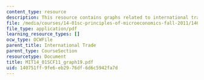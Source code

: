 ```yaml
---
content_type: resource
description: This resource contains graphs related to international trade.
file: /media/courses/14-01sc-principles-of-microeconomics-fall-2011/140751ff9fe6eb2976df6d6c5942fa7d_MIT14_01SCF11_graph19.pdf
file_type: application/pdf
learning_resource_types: []
ocw_type: OCWFile
parent_title: International Trade
parent_type: CourseSection
resourcetype: Document
title: MIT14_01SCF11_graph19.pdf
uid: 140751ff-9fe6-eb29-76df-6d6c5942fa7d
---
```

